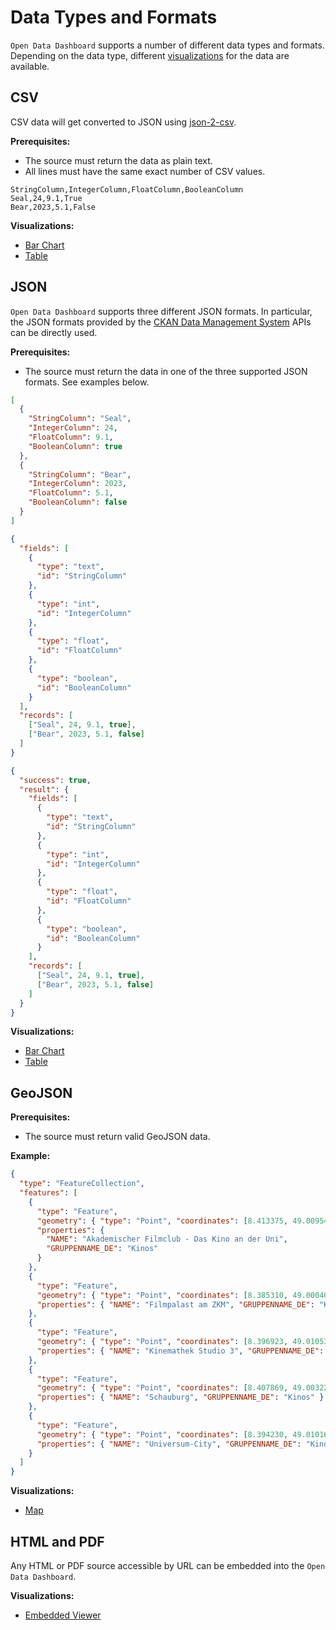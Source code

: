 # Data Types and Formats

`Open Data Dashboard` supports a number of different data types and formats.
Depending on the data type, different [visualizations](visualizations.md) for the data are available.

## CSV

CSV data will get converted to JSON using [json-2-csv](https://www.npmjs.com/package/json-2-csv).

**Prerequisites:**

- The source must return the data as plain text.
- All lines must have the same exact number of CSV values.

````csv title="Example Data" linenums="1"
StringColumn,IntegerColumn,FloatColumn,BooleanColumn
Seal,24,9.1,True
Bear,2023,5.1,False
````

**Visualizations:**

- [Bar Chart](visualizations.md#bar-chart)
- [Table](visualizations.md#table)

## JSON

`Open Data Dashboard` supports three different JSON formats.
In particular, the JSON formats provided by the [CKAN Data Management System](https://ckan.org/) APIs can be directly used.

**Prerequisites:**

- The source must return the data in one of the three supported JSON formats. See examples below.

````json title="Example Data (Format 1)" linenums="1"
[
  {
    "StringColumn": "Seal",
    "IntegerColumn": 24,
    "FloatColumn": 9.1,
    "BooleanColumn": true
  },
  {
    "StringColumn": "Bear",
    "IntegerColumn": 2023,
    "FloatColumn": 5.1,
    "BooleanColumn": false
  }
]
````

````json title="Example Data (Format 2)" linenums="1"
{
  "fields": [
    {
      "type": "text",
      "id": "StringColumn"
    },
    {
      "type": "int",
      "id": "IntegerColumn"
    },
    {
      "type": "float",
      "id": "FloatColumn"
    },
    {
      "type": "boolean",
      "id": "BooleanColumn"
    }
  ],
  "records": [
    ["Seal", 24, 9.1, true],
    ["Bear", 2023, 5.1, false]
  ]
}
````

````json title="Example Data (Format 3)" linenums="1"
{
  "success": true,
  "result": {
    "fields": [
      {
        "type": "text",
        "id": "StringColumn"
      },
      {
        "type": "int",
        "id": "IntegerColumn"
      },
      {
        "type": "float",
        "id": "FloatColumn"
      },
      {
        "type": "boolean",
        "id": "BooleanColumn"
      }
    ],
    "records": [
      ["Seal", 24, 9.1, true],
      ["Bear", 2023, 5.1, false]
    ]
  }
}
````

**Visualizations:**

- [Bar Chart](visualizations.md#bar-chart)
- [Table](visualizations.md#table)

## GeoJSON

**Prerequisites:**

- The source must return valid GeoJSON data.

**Example:**

````json
{
  "type": "FeatureCollection",
  "features": [
    {
      "type": "Feature",
      "geometry": { "type": "Point", "coordinates": [8.413375, 49.009543] },
      "properties": {
        "NAME": "Akademischer Filmclub - Das Kino an der Uni",
        "GRUPPENNAME_DE": "Kinos"
      }
    },
    {
      "type": "Feature",
      "geometry": { "type": "Point", "coordinates": [8.385310, 49.000467] },
      "properties": { "NAME": "Filmpalast am ZKM", "GRUPPENNAME_DE": "Kinos" }
    },
    {
      "type": "Feature",
      "geometry": { "type": "Point", "coordinates": [8.396923, 49.010530] },
      "properties": { "NAME": "Kinemathek Studio 3", "GRUPPENNAME_DE": "Kinos" }
    },
    {
      "type": "Feature",
      "geometry": { "type": "Point", "coordinates": [8.407869, 49.0032291] },
      "properties": { "NAME": "Schauburg", "GRUPPENNAME_DE": "Kinos" }
    },
    {
      "type": "Feature",
      "geometry": { "type": "Point", "coordinates": [8.394230, 49.010161] },
      "properties": { "NAME": "Universum-City", "GRUPPENNAME_DE": "Kinos" }
    }
  ]
}
````

**Visualizations:**

- [Map](visualizations.md#map)

## HTML and PDF

Any HTML or PDF source accessible by URL can be embedded into the `Open Data Dashboard`.

**Visualizations:**

- [Embedded Viewer](visualizations.md#embedded-viewer)
